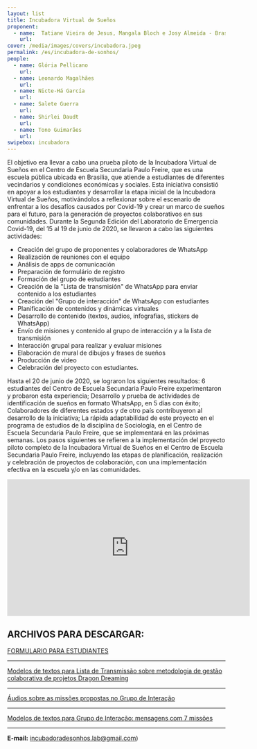 ```yaml
---
layout: list
title: Incubadora Virtual de Sueños
proponent:
  - name:  Tatiane Vieira de Jesus, Mangala Bloch e Josy Almeida - Brasília, DF
    url: 
cover: /media/images/covers/incubadora.jpeg
permalink: /es/incubadora-de-sonhos/
people:
  - name: Glória Pellicano
    url: 
  - name: Leonardo Magalhães
    url: 
  - name: Nicte-Há García
    url: 
  - name: Salete Guerra
    url: 
  - name: Shirlei Daudt
    url: 
  - name: Tono Guimarães
    url: 
swipebox: incubadora
---
```


El objetivo era llevar a cabo una prueba piloto de la Incubadora Virtual de Sueños en el Centro de Escuela Secundaria Paulo Freire, que es una escuela pública ubicada en Brasilia, que atiende a estudiantes de diferentes vecindarios y condiciones económicas y sociales. Esta iniciativa consistió en apoyar a los estudiantes y desarrollar la etapa inicial de la Incubadora Virtual de Sueños, motivándolos a reflexionar sobre el escenario de enfrentar a los desafíos causados ​​por Covid-19 y crear un marco de sueños para el futuro, para la generación de proyectos colaborativos en sus comunidades.
Durante la Segunda Edición del Laboratorio de Emergencia Covid-19, del 15 al 19 de junio de 2020, se llevaron a cabo las siguientes actividades:
  
* Creación del grupo de proponentes y colaboradores de WhatsApp 
* Realización de reuniones con el equipo
* Análisis de apps de comunicación
* Preparación de formulário de registro
* Formación del grupo de estudiantes
* Creación de la "Lista de transmisión" de WhatsApp para enviar contenido a los estudiantes 
* Creación del "Grupo de interacción" de WhatsApp con estudiantes
* Planificación de contenidos y dinámicas virtuales
* Desarrollo de contenido (textos, audios, infografías, stickers de WhatsApp)
* Envío de misiones y contenido al grupo de interacción y a la lista de transmisión
* Interacción grupal para realizar y evaluar misiones
* Elaboración de mural de dibujos y frases de sueños 
* Producción de video
* Celebración del proyecto con estudiantes.
  
Hasta el 20 de junio de 2020, se lograron los siguientes resultados:
6 estudiantes del Centro de Escuela Secundaria Paulo Freire experimentaron y probaron esta experiencia;
Desarrollo y prueba de actividades de identificación de sueños en formato WhatsApp, en 5 días con éxito;
Colaboradores de diferentes estados y de otro país contribuyeron al desarrollo de la iniciativa;
La rápida adaptabilidad de este proyecto en el programa de estudios de la disciplina de Sociología, en el Centro de Escuela Secundaria Paulo Freire, que se implementará en las próximas semanas.
Los pasos siguientes se refieren a la implementación del proyecto piloto completo de la Incubadora Virtual de Sueños en el Centro de Escuela Secundaria Paulo Freire, incluyendo las etapas de planificación, realización y celebración de proyectos de colaboración, con una implementación efectiva en la escuela y/o en las comunidades.

<div class="video-wrapper video-wrapper-16x9">
<iframe width="560" height="315" src="https://www.youtube.com/embed/Pw8OqTsz9dk" frameborder="0" allow="accelerometer; autoplay; encrypted-media; gyroscope; picture-in-picture" allowfullscreen></iframe>
</div>
  
## ARCHIVOS PARA DESCARGAR:
  
[FORMULARIO PARA ESTUDIANTES](https://docs.google.com/forms/d/e/1FAIpQLSfzaiIwdMFJbBMec7k3EQcpOmamO_yXixxEzolrUEQ4pPImAQ/viewform)

---
  
[Modelos de textos para Lista de Transmissão sobre metodologia de gestão colaborativa de projetos Dragon Dreaming]( https://docs.google.com/document/d/1psqAz3ASntLRk_6dGuCT_grQVH3bS5R7mhfCKGsw9ds/edit?usp=sharing)

---
    
[Áudios sobre as missões propostas no Grupo de Interação](https://drive.google.com/drive/folders/1bJICcrz0jybhztmMvjsqTtrjVTRKdkbE?usp=sharing) 

---
    
[Modelos de textos para Grupo de Interação: mensagens com 7 missões](https://docs.google.com/document/d/1FbeFY9TMI6irBemhd4Kn-jkXXB5nW3WxEts_yCe85d8/edit?usp=sharing) 

---
  
  
**E-mail:** incubadoradesonhos.lab@gmail.com)
